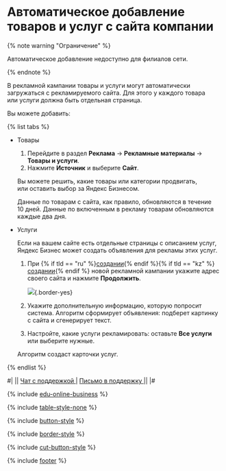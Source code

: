 # Автоматическое добавление товаров и услуг с сайта компании


{% note warning "Ограничение" %}

Автоматическое добавление недоступно для филиалов сети.

{% endnote %}


В рекламной кампании товары и услуги могут автоматически загружаться с рекламируемого сайта. Для этого у каждого товара или услуги должна быть отдельная страница.

Вы можете добавить:


{% list tabs %}

- Товары

  
  1. Перейдите в раздел **Реклама**&nbsp;→ **Рекламные материалы**&nbsp;→ **Товары и услуги**.
  1. Нажмите **Источник** и выберите **Сайт**.
  
  Вы можете решить, какие товары или категории продвигать, или оставить выбор за Яндекс Бизнесом.
  
  Данные по товарам с сайта, как правило, обновляются в течение 10 дней. Данные по включенным в рекламу товарам обновляются каждые два дня.
  

- Услуги

  
  Если на вашем сайте есть отдельные страницы с описанием услуг, Яндекс Бизнес может создать объявления для рекламы этих услуг.
  
  1. При {% if tld == "ru" %}[создании](https://yandex.ru/business/boost){% endif %}{% if tld == "kz" %}[создании](https://yandex.kz/business/boost){% endif %} новой рекламной кампании укажите адрес своего сайта и нажмите **Продолжить**.

      ![](_assets/uslugi-site.png){.border-yes}

  1. Укажите дополнительную информацию, которую попросит система. Алгоритм сформирует объявления: подберет картинку с сайта и сгенерирует текст.
      
  1. Настройте, какие услуги рекламировать: оставьте **Все услуги** или выберите нужные.
      
  
  Алгоритм создаст карточки услуг.

{% endlist %}


<div class="table-style-none">

#|
||
<a href="https://yandex.ru/chat?context=%7B%22entrypoint%22%3A%22%7B%5C%22page_name%5C%22%3A%5C%22help%5C%22%2C%5C%22a_pageurl%5C%22%3A%5C%22https%3A%2F%2Fyandex.ru%2Fsupport%2Fbusiness-priority%2F%5C%22%7D%22%7D#/user/5cb78286-a944-4c0f-bf33-b5c282eae053?utm-source=chat-in-help">
  <span class="button">Чат с поддержкой</span>
</a>
|
<a href="https://forms.yandex.ru/surveys/13485724.a1310d38f50da2df17deb93bfdb4b514c5679847">
  <span class="button">Письмо в поддержку</span>
</a>
||
|#

</div>

{% include [edu-online-business](_includes/edu-online-business.md) %}

{% include [table-style-none](_includes/table-style-none.md) %}

{% include [button-style](_includes/yellow-button-styles.md) %}

{% include [border-style](_includes/border-style.md) %}

{% include [cut-button-style](_includes/cut-button-style.md) %}

{% include [footer](_includes/footer.md) %}
